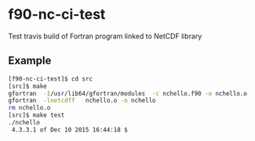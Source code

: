 # f90-nc-ci-test
Test travis build of Fortran program linked to NetCDF library

## Example

```bash session
[f90-nc-ci-test]$ cd src
[src]$ make
gfortran  -I/usr/lib64/gfortran/modules  -c nchello.f90 -o nchello.o
gfortran  -lnetcdff   nchello.o -o nchello
rm nchello.o
[src]$ make test
./nchello
 4.3.3.1 of Dec 10 2015 16:44:18 $
```

